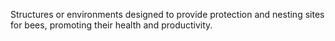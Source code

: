 Structures or environments designed to provide protection and nesting sites for bees, promoting their health and productivity.